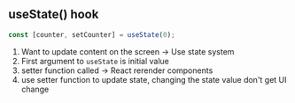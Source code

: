 ## useState() hook

```javascript
const [counter, setCounter] = useState(0);
```

1. Want to update content on the screen → Use state system
2. First argument to `useState` is initial value
3. setter function called → React rerender components
4. use setter function to update state, changing the state value don't get UI change
